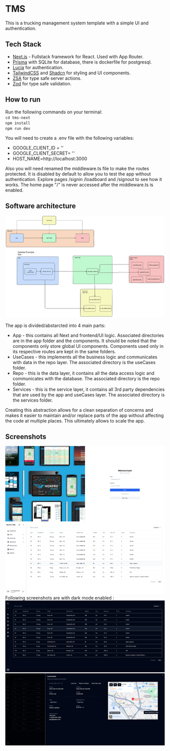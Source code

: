 # TMS
This is a trucking management system template with a simple UI and authentication.

## Tech Stack
- [Next.js](https://nextjs.org/docs) - Fullstack framework for React. Used with App Router.
- [Prisma](https://www.prisma.io/) with SQLite for database, there is dockerfile for postgresql.
- [Lucia](https://lucia-auth.com/getting-started/) for authentication. 
- [TailwindCSS](https://tailwindcss.com/) and [Shadcn](https://ui.shadcn.com/) for styling and UI components.
- [ZSA](https://zsa.vercel.app/docs/introduction) for type safe server actions.
- [Zod](https://zod.dev/) for type safe validation.

## How to run
Run the following commands on your terminal:<br>
`cd tms-next`
<br>
`npm install`
<br>
`npm run dev`

You will need to create a .env file with the following variables:
- GOOGLE_CLIENT_ID = ''
- GOOGLE_CLIENT_SECRET= ''
- HOST_NAME=http://localhost:3000

Also you will need renamed the middleware.ts file to make the routes protected. It is disabled by default to allow you to test the app without authentication. Explore pages /signin /loadboard and /signout to see how it works. The home page "/" is never accessed after the middleware.ts is enabled.

## Software architecture  
![Software architecture  ](docs/architecture/diagram-export-9-5-2024-7_38_03-PM.png)

The app is divided/abstarcted into 4 main parts:
- App - this contains all Next and frontend/UI logic. Associated directories are in the app folder and the components. It should be noted that the components only store global UI components. Components used only in its respective routes are kept in the same folders.
- UseCases - this implements all the business logic and communicates with data in the repo layer. The associated directory is the useCases folder.
- Repo - this is the data layer, it contains all the data access logic and communicates with the database. The associated directory is the repo folder.
- Services - this is the service layer, it contains all 3rd party dependencies that are used by the app and useCases layer. The associated directory is the services folder.

Creating this abstraction allows for a clean separation of concerns and makes it easier to maintain and/or replace parts of the app without affecting the code at multiple places. This ultimately allows to scale the app. 



## Screenshots
![SignIn](docs/screenshots/signin.png)
![Dasboard](docs/screenshots/dashboard.png)
Following screenshots are with dark mode enabled :
![Darkmode and NavbarCollasped](docs/screenshots/darkmodeAndNavbarCollasped.png)
![Load View](docs/screenshots/loadView.png)
